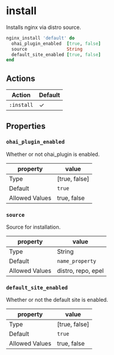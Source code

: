 # install

Installs nginx via distro source.

```ruby
nginx_install 'default' do
  ohai_plugin_enabled  [true, false]
  source               String
  default_site_enabled [true, false]
end
```

## Actions

| Action     | Default  |
| ---------- | -------- |
| `:install` | &#x2713; |

## Properties

### `ohai_plugin_enabled`

Whether or not ohai_plugin is enabled.

| property       | value         |
| -------------- | ------------- |
| Type           | [true, false] |
| Default        | `true`        |
| Allowed Values | true, false   |

### `source`

Source for installation.

| property       | value              |
| -------------- | ------------------ |
| Type           | String             |
| Default        | `name_property`    |
| Allowed Values | distro, repo, epel |

### `default_site_enabled`

Whether or not the default site is enabled.

| property       | value         |
| -------------- | ------------- |
| Type           | [true, false] |
| Default        | `true`        |
| Allowed Values | true, false   |
